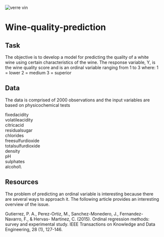 ![verre vin](https://user-images.githubusercontent.com/29388984/109872963-1c9e8e80-7c3b-11eb-92f1-5e29efcf705a.PNG)

# Wine-quality-prediction

## Task
The objective is to develop a model for predicting the quality of a white wine using certain characteristics of the wine. The response variable, Y, is the wine quality score
and is an ordinal variable ranging from 1 to 3 where:
1 = lower
2 = medium
3 = superior


## Data

The data is comprised of 2000 observations and the input variables are based on physicochemical tests

fixedacidity \
volatileacidity \
citricacid \
residualsugar \
chlorides \
freesulfurdioxide \
totalsulfurdioxide \
density \
pH \
sulphates \
alcohol\


## Resources
The problem of predicting an ordinal variable is interesting because there are several ways to
approach it. The following article provides an interesting overview of the issue.

Gutierrez, P. A., Perez-Ortiz, M., Sanchez-Monedero, J., Fernandez-Navarro, F., & Hervas-
Martinez, C. (2015). Ordinal regression methods: survey and experimental study. IEEE
Transactions on Knowledge and Data Engineering, 28 (1), 127-146.
